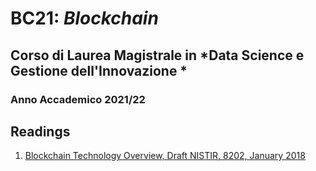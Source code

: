# BC21: *Blockchain* #
## Corso di Laurea Magistrale in *Data Science e Gestione dell'Innovazione	* ##
### Anno Accademico 2021/22 ###


## Readings ##
1. [Blockchain Technology Overview, Draft NISTIR, 8202, January 2018](.Readings/nistir8202-draft.pdf)



